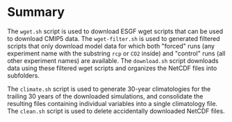 # Summary
The `wget.sh` script is used to download ESGF wget scripts that can be used
to download CMIP5 data. The `wget-filter.sh`
is used to generated filtered scripts that only download model data
for which both "forced" runs (any experiment name with the substring `rcp` or `CO2` inside) and "control" runs (all other experiment names) are available. The `download.sh` script downloads data using these filtered wget scripts and organizes the
NetCDF files into subfolders.

The `climate.sh` script is used to generate 30-year climatologies for the trailing 30 years of the downloaded simulations, and consolidate the resulting files containing individual variables into a single climatology file. The `clean.sh` script is used to delete accidentally downloaded NetCDF files.

